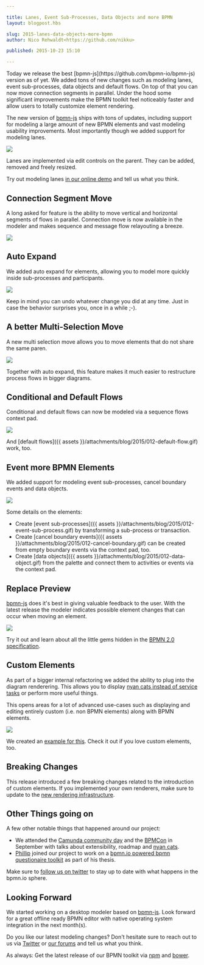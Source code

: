 ```yaml
---

title: Lanes, Event Sub-Processes, Data Objects and more BPMN
layout: blogpost.hbs

slug: 2015-lanes-data-objects-more-bpmn
author: Nico Rehwaldt<https://github.com/nikku>

published: 2015-10-23 15:10

---
```



<p class="introduction">
  Today we release the best [bpmn-js](https://github.com/bpmn-io/bpmn-js) version as of yet. We added tons of new changes such as modeling lanes, event sub-processes, data objects and default flows. On top of that you can now move connection segments in parallel. Under the hood some significant improvements make the BPMN toolkit feel noticeably faster and allow users to totally customize element rendering.
</p>

<!-- continue -->

The new version of [bpmn-js](https://github.com/bpmn-io/bpmn-js) ships with tons of updates, including support for modeling a large amount of new BPMN elements and vast modeling usability improvements. Most importantly though we added support for modeling lanes.

<div class="figure">
  <a href="http://demo.bpmn.io/new">
    <img src="{{ assets }}/attachments/blog/2015/012-lane-add.gif">
  </a>
</div>

Lanes are implemented via edit controls on the parent. They can be added, removed and freely resized.

Try out modeling lanes [in our online demo](http://demo.bpmn.io) and tell us what you think.


## Connection Segment Move

A long asked for feature is the ability to move vertical and horizontal segments of flows in parallel. Connection move is now available in the modeler and makes sequence and message flow relayouting a breeze.

<div class="figure">
  <img src="{{ assets }}/attachments/blog/2015/
012-segment-move.gif">
</div>


## Auto Expand

We added auto expand for elements, allowing you to model more quickly inside sub-processes and participants.

<div class="figure">
  <img src="{{ assets }}/attachments/blog/2015/012-auto-expand.gif">
</div>

Keep in mind you can undo whatever change you did at any time. Just in case the behavior surprises you, once in a while ;-).


## A better Multi-Selection Move

A new multi selection move allows you to move elements that do not share the same paren.

<div class="figure">
  <img src="{{ assets }}/attachments/blog/2015/012-multi-selection-move-2.gif">
</div>

Together with auto expand, this feature makes it much easier to restructure process flows in bigger diagrams.


## Conditional and Default Flows

Conditional and default flows can now be modeled via a sequence flows context pad.

<div class="figure">
  <img src="{{ assets }}/attachments/blog/2015/012-conditional-flow.gif">
</div>

And [default flows]({{ assets }}/attachments/blog/2015/012-default-flow.gif) work, too.


## Event more BPMN Elements

We added support for modeling event sub-processes, cancel boundary events and data objects.

<div class="figure">
  <img src="{{ assets }}/attachments/blog/2015/012-more-bpmn-elements.png">
</div>


Some details on the elements:

* Create [event sub-processes]({{ assets }}/attachments/blog/2015/012-event-sub-process.gif) by transforming a sub-process or transaction.
* Create [cancel boundary events]({{ assets }}/attachments/blog/2015/012-cancel-boundary.gif) can be created from empty boundary events via the context pad, too.
* Create [data objects]({{ assets }}/attachments/blog/2015/012-data-object.gif) from the palette and connect them to activities or events via the context pad.


## Replace Preview

[bpmn-js](https://github.com/bpmn-io/bpmn-js) does it's best in giving valuable feedback to the user. With the latest release the modeler indicates possible element changes that can occur when moving an element.

<div class="figure">
  <img src="{{ assets }}/attachments/blog/2015/012-non-interrupting-replace-preview.gif">
</div>

Try it out and learn about all the little gems hidden in the [BPMN 2.0 specification](www.omg.org/spec/BPMN/20100601/10-06-02.pdf).


## Custom Elements

As part of a bigger internal refactoring we added the ability to plug into the diagram renderering. This allows you to display [nyan cats instead of service tasks](https://github.com/nikku/bpmn-js-nyan) or perform more useful things.

This opens areas for a lot of advanced use-cases such as displaying and editing entirely custom (i.e. non BPMN elements) along with BPMN elements.

<div class="figure">
  <img src="{{ assets }}/attachments/blog/2015/012-custom-elements.png">
</div>

We created an [example for this](https://github.com/bpmn-io/bpmn-js-examples/tree/master/custom-elements). Check it out if you love custom elements, too.


## Breaking Changes

This release introduced a few breaking changes related to the introduction of custom elements. If you implemented your own renderers, make sure to update to the [new rendering infrastructure](https://github.com/bpmn-io/bpmn-js/blob/master/lib/draw/BpmnRenderer.js#L32).



## Other Things going on

A few other notable things that happened around our project:

* We attended the [Camunda community day](http://blog.camunda.org/2015/09/impressions-from-camunda-community-day.html) and the [BPMCon](http://bpmcon.de) in September with talks about extensibility, roadmap and [nyan cats](https://github.com/nikku/bpmn-js-nyan).
* [Phillip](https://github.com/PHILIPPFROMME) joined our project to work on a [bpmn.io powered bpmn questionaire toolkit](http://bpmn.io/blog/posts/2015-bpmn-questionnaire.html) as part of his thesis.

Make sure to [follow us on twitter](https://twitter.com/bpmn_io) to stay up to date with what happens in the bpmn.io sphere.


## Looking Forward

We started working on a desktop modeler based on [bpmn-js](https://github.com/bpmn-io/bpmn-js). Look forward for a great offline ready BPMN editor with native operating system integration in the next month(s).

Do you like our latest modeling changes? Don't hesitate sure to reach out to us via [Twitter](https://twitter.com/bpmn_io) or [our forums](https://forum.bpmn.io) and tell us what you think.


As always: Get the latest release of our BPMN toolkit via [npm](https://www.npmjs.com/package/bpmn-js) and [bower](https://github.com/bpmn-io/bower-bpmn-js).